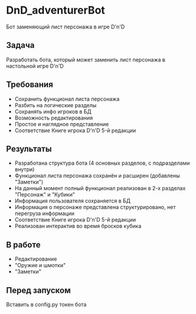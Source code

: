 # DnD_adventurerBot
Бот заменяющий лист персонажа в игре D'n'D

## Задача
Разработать бота, который может заменить лист персонажа в настольной игре D'n'D

## Требования
- Сохранить функционал листа персонажа
- Разбить на логические разделы
- Сохранять инфо игроков в БД
- Возможность редактирования
- Простое и наглядное представление
- Соответствие Книге игрока D'n'D 5-й редакции

## Результаты
- Разработана структура бота (4 основных разделов, с подразделами внутри)
- Функционал листа персонажа сохранён и расширен (добавлены "Заметки")
- На данный момент полный функционал реализован в 2-х разделах "Персонаж" и "Кубики"
- Информация пользователя сохраняется в БД
- Информация о персонаже представлена структурировано, нет перегруза информации
- Соответствие Книге игрока D'n'D 5-й редакции
- Реализован интерактив во время бросков кубика

## В работе
- Редактирование
- "Оружие и шмотки"
- "Заметки"

## Перед запуском
Вставить в config.py токен бота
